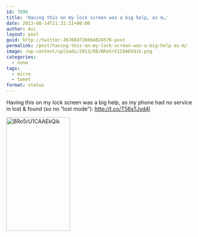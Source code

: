 ```yaml
---
id: 7896
title: 'Having this on my lock screen was a big help, as m…'
date: 2013-08-14T11:31:11+00:00
author: Avi
layout: post
guid: http://twitter-367669736064024576-post
permalink: /post/having-this-on-my-lock-screen-was-a-big-help-as-m/
image: /wp-content/uploads/2013/08/BRo5rU1CAAEkQik.png
categories:
  - none
tags:
  - micro
  - tweet
format: status
---
```

Having this on my lock screen was a big help, as my phone had no service in lost & found (so no “lost mode”): http://t.co/T56sTJvd4l

<img width="169" height="300" src="http://aviflax.com/wp-content/uploads/2013/08/BRo5rU1CAAEkQik.png" class="attachment-medium" alt="BRo5rU1CAAEkQik" />